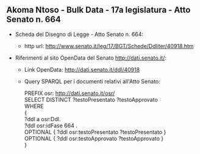 ## Akoma Ntoso - Bulk Data - 17a legislatura - Atto Senato n. 664 ##

* Scheda del Disegno di Legge - Atto Senato n. 664:
	* http url: http://www.senato.it/leg/17/BGT/Schede/Ddliter/40918.htm

* Riferimenti al sito OpenData del Senato http://dati.senato.it/:
	* Link OpenData: http://dati.senato.it/ddl/40918
	* Query SPARQL per i documenti relativi all'Atto Senato:

        PREFIX osr: <http://dati.senato.it/osr/>  
		SELECT DISTINCT ?testoPresentato ?testoApprovato  
		WHERE  
		{  
		    ?ddl a osr:Ddl.  
		    ?ddl osr:idFase 664 .  
		    OPTIONAL { ?ddl osr:testoPresentato ?testoPresentato }  
		    OPTIONAL { ?ddl osr:testoApprovato ?testoApprovato }  
		}
		